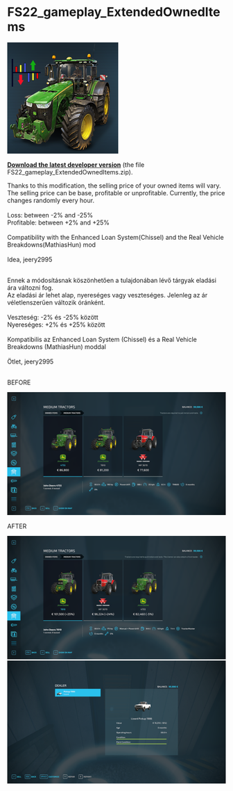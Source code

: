 # FS22_gameplay_ExtendedOwnedItems

![alt text](https://github.com/MathiasHun/FS22_gameplay_ExtendedOwnedItems/blob/main/eoi_icon.png)

<p dir="auto"><strong><a href="https://filesadmin.com/7d7c8b1a5272a6c8/FS22_gameplay_ExtendedOwnedItems.zip">Download the latest developer version</a></strong> (the file FS22_gameplay_ExtendedOwnedItems.zip).</p>

Thanks to this modification, the selling price of your owned items will vary.<br>
The selling price can be base, profitable or unprofitable. Currently, the price changes randomly every hour.<br>
<br>
Loss: between -2% and -25%<br>
Profitable: between +2% and +25%<br>
<br>
Compatibility with the Enhanced Loan System(Chissel) and the Real Vehicle Breakdowns(MathiasHun) mod<br><br>
Idea, jeery2995
<br><br>

Ennek a módosításnak köszönhetően a tulajdonában lévő tárgyak eladási ára változni fog.<br>
Az eladási ár lehet alap, nyereséges vagy veszteséges. Jelenleg az ár véletlenszerűen változik óránként.<br>
<br>
Veszteség: -2% és -25% között<br>
Nyereséges: +2% és +25% között<br>
<br>
Kompatibilis az Enhanced Loan System (Chissel) és a Real Vehicle Breakdowns (MathiasHun) moddal<br><br>
Ötlet, jeery2995
<br><br>

BEFORE

![alt text](https://github.com/MathiasHun/FS22_gameplay_ExtendedOwnedItems/blob/main/eoi_before.png)

AFTER

![alt text](https://github.com/MathiasHun/FS22_gameplay_ExtendedOwnedItems/blob/main/eoi_after.png)
![alt text](https://github.com/MathiasHun/FS22_gameplay_ExtendedOwnedItems/blob/main/eoi_after2.png)
